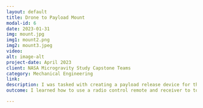 ```yaml
---
layout: default
title: Drone to Payload Mount
modal-id: 6
date: 2023-01-31
img: mount.jpg
img1: mount2.png
img2: mount3.jpeg
video: 
alt: image-alt
project-date: April 2023
client: NASA Microgravity Study Capstone Teams
category: Mechanical Engineering
link:
description: I was tasked with creating a payload release device for the NASA Microgravity Study Capstone project. I communicated with the drone rental company, the drone manufacturer, and other colleges participating in the competition to create a device that fit everyone's needs. 
outcome: I learned how to use a radio control remote and receiver to toggle parabolic release switches and successfully dropped all payloads without issue. The device worked so well; it will continue to be used for the following years.  

---
```

